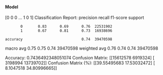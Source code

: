#### Model
[0 0 0 ... 1 0 1]
Classification Report:
              precision    recall  f1-score   support

           0       0.83      0.69      0.76  22531902
           1       0.67      0.81      0.73  16938696

    accuracy                           0.74  39470598
   macro avg       0.75      0.75      0.74  39470598
weighted avg       0.76      0.74      0.74  39470598

Accuracy: 0.7436492348051074
Confusion Matrix:
[[15612578  6919324]
 [ 3198994 13739702]]
Confusion Matrix (%):
[[39.55495683 17.53032472]
 [ 8.1047518  34.80996665]]
